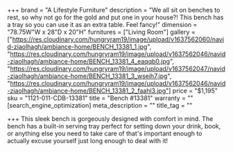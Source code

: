 +++
brand = "A Lifestyle Furniture"
description = "We all sit on benches to rest, so why not go for the gold and put one in your house?! This bench has a tray so you can use it as an extra table. Feel fancy!"
dimension = "78.75W\"W x 28\"D x 20\"H"
furnitures = ["Living Room"]
gallery = ["https://res.cloudinary.com/hungryram19/image/upload/v1637562060/navid-ziaolhagh/ambiance-home/BENCH_13381_1.jpg", "https://res.cloudinary.com/hungryram19/image/upload/v1637562046/navid-ziaolhagh/ambiance-home/BENCH_13381_4_eaqqb0.jpg", "https://res.cloudinary.com/hungryram19/image/upload/v1637562047/navid-ziaolhagh/ambiance-home/BENCH_13381_3_wseih7.jpg", "https://res.cloudinary.com/hungryram19/image/upload/v1637562046/navid-ziaolhagh/ambiance-home/BENCH_13381_2_faahl3.jpg"]
price = "$1,195"
sku = "1121-011-CDB-13381"
title = "Bench #13381"
warranty = ""
[search_engine_optimization]
meta_description = ""
title_tag = ""

+++
This sleek bench is gorgeously designed with comfort in mind. The bench has a built-in serving tray perfect for setting down your drink, book, or anything else you need to take care of that's important enough to actually excuse yourself just long enough to deal with it!